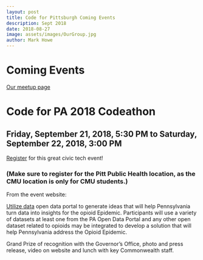 ```yaml
---
layout: post
title: Code for Pittsburgh Coming Events
description: Sept 2018
date: 2018-08-27
image: assets/images/OurGroup.jpg
author: Mark Howe
---
```


# Coming Events


[Our meetup page](https://www.meetup.com/codeforpgh)

# Code for PA 2018 Codeathon
## Friday, September 21, 2018, 5:30 PM to Saturday, September 22, 2018, 3:00 PM
[Register](http://www.code4pa.tech/register/) for this great civic tech event! 
### (Make sure to register for the Pitt Public Health location, as the CMU location is only for CMU students.)

From the event website:

[Utilize data](https://data.pa.gov/) open data portal to generate ideas that will help Pennsylvania turn data into insights for the opioid Epidemic. Participants will use a variety of datasets at least one from the PA Open Data Portal and any other open dataset related to opioids may be integrated to develop a solution that will help Pennsylvania address the Opioid Epidemic.

Grand Prize of recognition with the Governor’s Office, photo and press release, video on website and lunch with key Commonwealth staff.